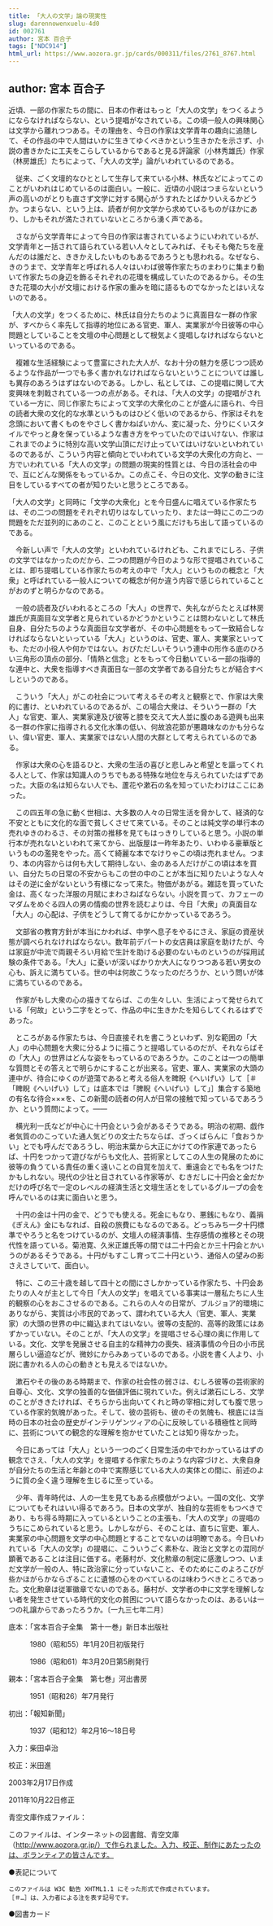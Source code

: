 ```yaml
---
title: 「大人の文学」論の現実性
slug: darennowenxuelu-4d0
id: 002761
author: 宮本 百合子
tags: ["NDC914"]
html_url: https://www.aozora.gr.jp/cards/000311/files/2761_8767.html
---
```


## author: 宮本 百合子

近頃、一部の作家たちの間に、日本の作者はもっと「大人の文学」をつくるようにならなければならない、という提唱がなされている。この頃一般人の興味関心は文学から離れつつある。その理由を、今日の作家は文学青年の趣向に追随して、その作品の中で人間はいかに生きてゆくべきかという生きかたを示さず、小説の書きかたに工夫をこらしているからであると見る評論家（小林秀雄氏）作家（林房雄氏）たちによって、「大人の文学」論がいわれているのである。

　従来、ごく文壇的なひととして生存して来ている小林、林氏などによってこのことがいわれはじめているのは面白い。一般に、近頃の小説はつまらないという声の高いのがとりも直さず文学に対する関心がうすれたとばかりいえるかどうか。つまらない、という上は、読者が何か文学から求めているものがほかにあり、しかもそれが満たされていないところから湧く声である。



　さながら文学青年によって今日の作家は害されているようにいわれているが、文学青年と一括されて語られている若い人々としてみれば、そもそも俺たちを産んだのは誰だと、ききかえしたいものもあるであろうとも思われる。なぜなら、きのうまで、文学青年と呼ばれる人々はいわば彼等作家たちのまわりに集まり動いて作家たちの身辺を飾るそれぞれの花環を構成していたのであるから。その生きた花環の大小が文壇における作家の重みを暗に語るものでなかったとはいえないのである。

「大人の文学」をつくるために、林氏は自分たちのように真面目な一群の作家が、すべからく率先して指導的地位にある官吏、軍人、実業家が今日彼等の中心問題としていることを文壇の中心問題として根気よく提唱しなければならないといっているのである。



　複雑な生活経験によって豊富にされた大人が、なお十分の魅力を感じつつ読めるような作品が一つでも多く書かれなければならないということについては誰しも異存のあろうはずはないのである。しかし、私としては、この提唱に関して大変興味を刺戟されている一つの点がある。それは、「大人の文学」の提唱がされている一方に、同じ作家たちによって文学の大衆化のことが盛んに語られ、今日の読者大衆の文化的な水準というものはひどく低いのであるから、作家はそれを念頭において書くものをやさしく書かねばいかん、変に凝った、分りにくいスタイルでやっと身を保っているような書き方をやっていたのではいけない、作家はこれまでのように特別な高い文学山頂にだけ止っていてはいけないといわれているのであるが、こういう内容と傾向とでいわれている文学の大衆化の方向と、一方でいわれている「大人の文学」の問題の現実的性質とは、今日の活社会の中で、互にどんな関係をもっているか。この点こそ、今日の文化、文学の動きに注目をしているすべての者が知りたいと思うところである。



「大人の文学」と同時に「文学の大衆化」とを今日盛んに唱えている作家たちは、その二つの問題をそれぞれ切りはなしていったり、または一時にこの二つの問題をただ並列的にあのこと、このことという風にだけもち出して語っているのである。

　今新しい声で「大人の文学」といわれているけれども、これまでにしろ、子供の文学ではなかったのだから、二つの問題が今日のような形で提唱されていることは、即ち提唱している作家たちの考えの中で「大人」というものの概念と「大衆」と呼ばれている一般人についての概念が何か違う内容で感じられていることがおのずと明らかなのである。

　一般の読者及びいわれるところの「大人」の世界で、失礼ながらたとえば林房雄氏が真面目な文学者と見られているかどうかということは問わないとして林氏自身、自分たちのような真面目な文学者が、その中心問題をもって一致結合しなければならないといっている「大人」というのは、官吏、軍人、実業家といっても、ただの小役人や何かではない。おびただしいそういう連中の形作る底のひろい三角形の頂点の部分、「情熱と信念」とをもって今日動いている一部の指導的な連中と、大衆を指導すべき真面目な一部の文学者である自分たちとが結合すべしというのである。

　こういう「大人」がこの社会について考えるその考えと観察とで、作家は大衆的に書け、といわれているのであるが、この場合大衆は、そういう一群の「大人」な官吏、軍人、実業家達及び彼等と膝を交えて大人並に腹のある遊興も出来る一群の作家に指導される文化水準の低い、何故浪花節が悪趣味なのかも分らない、偉い官吏、軍人、実業家ではない人間の大群として考えられているのである。

　作家は大衆の心を語るひと、大衆の生活の喜びと悲しみと希望とを謳ってくれる人として、作家は知識人のうちでもある特殊な地位を与えられていたはずであった。大臣の名は知らない人でも、蘆花や漱石の名を知っていたわけはここにあった。



　この四五年の急に動く世相は、大多数の人々の日常生活を脅かして、経済的な不安とともに文化的な面で貧しくさせて来ている。そのことは純文学の単行本の売れゆきのわるさ、その対策の推移を見てもはっきりしていると思う。小説の単行本が売れないといわれて来てから、出版屋は一昨年あたり、いわゆる豪華版というものの濫発をやった。高くて綺麗な本でなけりゃこの頃は売れません。つまり、本の内容からは何も大して期待しない、金のある人だけがこの頃は本を買い、自分たちの日常の不安からもこの世の中のことが本当に知りたいような人々はその逆に金がないという有様になって来た。物価があがる。雑誌を買っていた金は、高くなった洋服の月賦にまわさねばならない。小説を買って、カフェーのマダムをめぐる四人の男の情痴の世界を読むよりは、今日「大衆」の真面目な「大人」の心配は、子供をどうして育てるかにかかっているであろう。

　文部省の教育方針が本当にかわれば、中学へ息子をやるにさえ、家庭の資産状態が調べられなければならない。数年前デパートの女店員は家庭を助けたが、今は家庭が中流で両親そろい月給で生計を助ける必要のないものというのが採用試験の条件である。「大人」に憂いが深いばかりか大人になりつつある若い男女の心も、訴えに満ちている。世の中は何故こうなったのだろうか、という問いが体に満ちているのである。



　作家がもし大衆の心の描きてならば、この生々しい、生活によって発せられている「何故」という二字をとって、作品の中に生きかたを知らしてくれるはずであった。

　ところがある作家たちは、今日直接それを書こうといわず、別な範囲の「大人」の中心問題を大衆に分るように描こうと提唱しているのだが、それならばその「大人」の世界はどんな姿をもっているのであろうか。このことは一つの簡単な質問とその答えとで明らかにすることが出来る。官吏、軍人、実業家の大頭の連中が、待合にゆくのが遊蕩であると考える俗人を睥睨《へいげい》して［＃「睥睨《へいげい》して」は底本では「脾睨《へいげい》して」］集合する築地の有名な待合×××を、この新聞の読者の何人が日常の接触で知っているであろうか、という質問によって。――

　横光利一氏などが中心に十円会という会があるそうである。明治の初期、戯作者気質ののこっていた通人気どりの文士たちならば、ざっくばらんに「食おうかい」とでも呼んだであろうし、明治末葉から大正にかけての作家連であったらば、十円をつかって遊びながらも文化人、芸術家としてこの人生の発展のために彼等の負うている責任の重く遠いことの自覚を加えて、重遠会とでも名をつけたかもしれない。現代の少壮と目されている作家等が、むきだしに十円会と金だかだけの呼び名で一定のレベルの経済生活と文壇生活とをしているグループの会を呼んでいるのは実に面白いと思う。

　十円の金は十円の金で、どうでも使える。死金にもなり、悪銭にもなり、義捐《ぎえん》金にもなれば、自殺の旅費にもなるのである。どっちみち一夕十円標準でやろうと名をつけているのが、文壇人の経済事情、生存感情の推移とその現代性を語っている。菊池寛、久米正雄氏等の間では二十円会とか三十円会とかいうのがあるそうである。十円がもすこし育って二十円という、通俗人の望みの影さえさしていて、面白い。

　特に、この三十歳を越して四十との間にさしかかっている作家たち、十円会あたりの人々が主として今日「大人の文学」を唱えている事実は一層私たちに人生的観察の心をおこさせるのである。これらの人々の日常が、ブルジョア的環境にありながら、実質は小市民的であって、謂われている大人（官吏、軍人、実業家）の大頭の世界の中に織込まれてはいない。彼等の支配的、高等的政策にはあずかっていない。そのことが、「大人の文学」を提唱させる心理の奥に作用している。文化、文学を発展させる自主的な精神力の喪失、経済事情の今日の小市民層らしい逼迫などが、微妙にからみあっているのである。小説を書く人より、小説に書かれる人の心の動きとも見えるではないか。

　漱石やその後のある時期まで、作家の社会性の弱さは、むしろ彼等の芸術家的自尊心、文化、文学の独善的な価値評価に現れていた。例えば漱石にしろ、文学のことがききたければ、そちらから出向いてくれと時の宰相に対しても腹で思っている作家的気魄があった。そして、彼の芸術も、彼のその気魄も、根底には当時の日本の社会の歴史がインテリゲンツィアの心に反映している積極性と同時に、芸術についての観念的な理解を抱かせていたことは知り得なかった。



　今日にあっては「大人」という一つのごく日常生活の中でわかっているはずの観念でさえ、「大人の文学」を提唱する作家たちのような内容づけと、大衆自身が自分たちの生活と年齢との中で実際感じている大人の実体との間に、前述のように質の全く違う理解を生じるに至っている。

　少年、青年時代は、人の一生を見てもある点模倣がつよい。一国の文化、文学についてもそれはいい得るであろう。日本の文学が、独自的な芸術をもつべきであり、もち得る時期に入っているということの主張も、「大人の文学」の提唱のうちにこめられていると思う。しかしながら、そのことは、直ちに官吏、軍人、実業家の中心問題を文学の中心問題とすることでないのは明瞭である。今日いわれている「大人の文学」の提唱に、こういうごく素朴な、政治と文学との混同が顕著であることは注目に価する。老藤村が、文化勲章の制定に感激しつつ、いまだ文学が一般の人、特に政治家に分っていないこと、そのためにこのよろこびが些かほがらかならざることに遺憾の心をのべているのは味わうべきところであった。文化勲章は従軍徽章でないのである。藤村が、文学者の中に文学を理解しない者を発生させている時代的文化の貧困について語らなかったのは、あるいは一つの礼譲からであったろうか。〔一九三七年二月〕













底本：「宮本百合子全集　第十一巻」新日本出版社

　　　1980（昭和55）年1月20日初版発行

　　　1986（昭和61）年3月20日第5刷発行

親本：「宮本百合子全集　第七巻」河出書房

　　　1951（昭和26）年7月発行

初出：「報知新聞」

　　　1937（昭和12）年2月16～18日号

入力：柴田卓治

校正：米田進

2003年2月17日作成

2011年10月22日修正

青空文庫作成ファイル：

このファイルは、インターネットの図書館、青空文庫（http://www.aozora.gr.jp/）で作られました。入力、校正、制作にあたったのは、ボランティアの皆さんです。











●表記について


	このファイルは W3C 勧告 XHTML1.1 にそった形式で作成されています。
	［＃…］は、入力者による注を表す記号です。







●図書カード